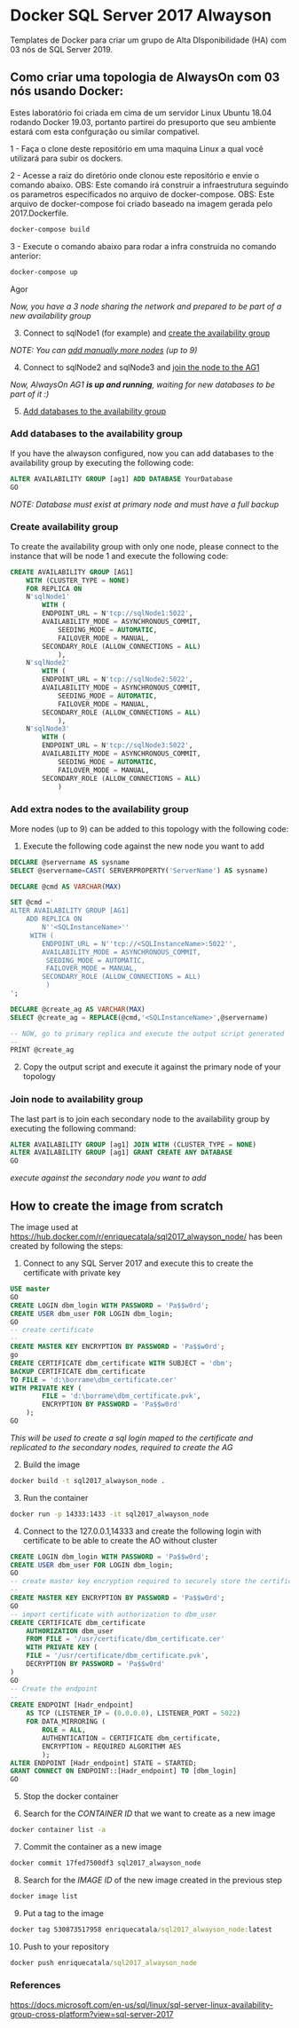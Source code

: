 # Docker SQL Server 2017 Alwayson

Templates de Docker para criar um grupo de Alta DIsponibilidade (HA) com 03 nós de SQL Server 2019.


## Como criar uma topologia de AlwaysOn com 03 nós usando Docker:

Estes laboratório foi criada em cima de um servidor Linux Ubuntu 18.04 rodando Docker 19.03, portanto partirei do presuporto que seu ambiente estará com esta confguração ou similar compativel. 

1 - Faça o clone deste repositório em uma maquina Linux a qual você utilizará para subir os dockers.

2 - Acesse a raiz do diretório onde clonou este repositório e envie o comando abaixo.
OBS: Este comando irá construir a infraestrutura seguindo os parametros especificados no arquivo de docker-compose. 
OBS: Este arquivo de docker-compose foi criado baseado na imagem gerada pelo 2017.Dockerfile. 

```cmd
docker-compose build
```

3 - Execute o comando abaixo para rodar a infra construida no comando anterior:

```cmd
docker-compose up
```
Agor

_Now, you have a 3 node sharing the network and prepared to be part of a new availability group_

3. Connect to sqlNode1 (for example) and [create the availability group](###Create_availability_group)

_NOTE: You can [add manually more nodes](###Add_extra_nodes_to_the_availability_group) (up to 9)_

4. Connect to sqlNode2 and sqlNode3 and [join the node to the AG1](###Join_node_to_availability_group)

_Now, AlwaysOn AG1 **is up and running**, waiting for new databases to be part of it :)_

5. [Add databases to the availability group](###Add_databases_to_the_availability_group)

### Add databases to the availability group

If you have the alwayson configured, now you can add databases to the availability group by executing the following code:

```sql
ALTER AVAILABILITY GROUP [ag1] ADD DATABASE YourDatabase
GO
```

_NOTE: Database must exist at primary node and must have a full backup_

### Create availability group

To create the availability group with only one node, please connect to the instance that will be node 1 and execute the following code:

```sql
CREATE AVAILABILITY GROUP [AG1]
    WITH (CLUSTER_TYPE = NONE)
    FOR REPLICA ON
    N'sqlNode1'
        WITH (
        ENDPOINT_URL = N'tcp://sqlNode1:5022',
        AVAILABILITY_MODE = ASYNCHRONOUS_COMMIT,
            SEEDING_MODE = AUTOMATIC,
            FAILOVER_MODE = MANUAL,
        SECONDARY_ROLE (ALLOW_CONNECTIONS = ALL)
            ),
    N'sqlNode2'
        WITH (
        ENDPOINT_URL = N'tcp://sqlNode2:5022',
        AVAILABILITY_MODE = ASYNCHRONOUS_COMMIT,
            SEEDING_MODE = AUTOMATIC,
            FAILOVER_MODE = MANUAL,
        SECONDARY_ROLE (ALLOW_CONNECTIONS = ALL)
            ),
    N'sqlNode3'
        WITH (
        ENDPOINT_URL = N'tcp://sqlNode3:5022',
        AVAILABILITY_MODE = ASYNCHRONOUS_COMMIT,
            SEEDING_MODE = AUTOMATIC,
            FAILOVER_MODE = MANUAL,
        SECONDARY_ROLE (ALLOW_CONNECTIONS = ALL)
            )
```

### Add extra nodes to the availability group

More nodes (up to 9) can be added to this topology with the following code:

1. Execute the following code against the new node you want to add

```sql
DECLARE @servername AS sysname
SELECT @servername=CAST( SERVERPROPERTY('ServerName') AS sysname)

DECLARE @cmd AS VARCHAR(MAX)

SET @cmd ='
ALTER AVAILABILITY GROUP [AG1]    
    ADD REPLICA ON
        N''<SQLInstanceName>''
     WITH (
        ENDPOINT_URL = N''tcp://<SQLInstanceName>:5022'',
        AVAILABILITY_MODE = ASYNCHRONOUS_COMMIT,
         SEEDING_MODE = AUTOMATIC,
         FAILOVER_MODE = MANUAL,
        SECONDARY_ROLE (ALLOW_CONNECTIONS = ALL)
         )
';

DECLARE @create_ag AS VARCHAR(MAX)
SELECT @create_ag = REPLACE(@cmd,'<SQLInstanceName>',@servername)

-- NOW, go to primary replica and execute the output script generated
--
PRINT @create_ag
```

2. Copy the output script and execute it against the primary node of your topology

### Join node to availability group

The last part is to join each secondary node to the availability group by executing the following command:

```sql
ALTER AVAILABILITY GROUP [ag1] JOIN WITH (CLUSTER_TYPE = NONE)
ALTER AVAILABILITY GROUP [ag1] GRANT CREATE ANY DATABASE
GO
```
_execute against the secondary node you want to add_

## How to create the image from scratch

The image used at https://hub.docker.com/r/enriquecatala/sql2017_alwayson_node/ has been created by following the steps:

1. Connect to any SQL Server 2017 and execute this to create the certificate with private key

```sql
USE master
GO
CREATE LOGIN dbm_login WITH PASSWORD = 'Pa$$w0rd';
CREATE USER dbm_user FOR LOGIN dbm_login;
GO
-- create certificate
--
CREATE MASTER KEY ENCRYPTION BY PASSWORD = 'Pa$$w0rd';
go
CREATE CERTIFICATE dbm_certificate WITH SUBJECT = 'dbm';
BACKUP CERTIFICATE dbm_certificate
TO FILE = 'd:\borrame\dbm_certificate.cer'
WITH PRIVATE KEY (
        FILE = 'd:\borrame\dbm_certificate.pvk',
        ENCRYPTION BY PASSWORD = 'Pa$$w0rd'
    );
GO
```

_This will be used to create a sql login maped to the certificate and replicated to the secondary nodes, required to create the AG_

2. Build the image

```cmd
docker build -t sql2017_alwayson_node .
```

3. Run the container

```cmd
docker run -p 14333:1433 -it sql2017_alwayson_node
```

4. Connect to the 127.0.0.1,14333 and create the following login with certificate to be able to create the AO without cluster

```sql
CREATE LOGIN dbm_login WITH PASSWORD = 'Pa$$w0rd';
CREATE USER dbm_user FOR LOGIN dbm_login;
GO
-- create master key encryption required to securely store the certificate
--
CREATE MASTER KEY ENCRYPTION BY PASSWORD = 'Pa$$w0rd';
GO
-- import certificate with authorization to dbm_user
CREATE CERTIFICATE dbm_certificate   
    AUTHORIZATION dbm_user
    FROM FILE = '/usr/certificate/dbm_certificate.cer'
    WITH PRIVATE KEY (
    FILE = '/usr/certificate/dbm_certificate.pvk',
    DECRYPTION BY PASSWORD = 'Pa$$w0rd'
)
GO
-- Create the endpoint
--
CREATE ENDPOINT [Hadr_endpoint]
    AS TCP (LISTENER_IP = (0.0.0.0), LISTENER_PORT = 5022)
    FOR DATA_MIRRORING (
        ROLE = ALL,
        AUTHENTICATION = CERTIFICATE dbm_certificate,
        ENCRYPTION = REQUIRED ALGORITHM AES
        );
ALTER ENDPOINT [Hadr_endpoint] STATE = STARTED;
GRANT CONNECT ON ENDPOINT::[Hadr_endpoint] TO [dbm_login]
GO
```

5. Stop the docker container

6. Search for the _CONTAINER ID_ that we want to create as a new image

```cmd
docker container list -a
```

7. Commit the container as a new image

```cmd
docker commit 17fed7500df3 sql2017_alwayson_node 
```

8. Search for the _IMAGE ID_ of the new image created in the previous step

```cmd
docker image list
```

9. Put a tag to the image

```cmd
docker tag 530873517958 enriquecatala/sql2017_alwayson_node:latest
```

10. Push to your repository

```cmd
docker push enriquecatala/sql2017_alwayson_node
```


### References

https://docs.microsoft.com/en-us/sql/linux/sql-server-linux-availability-group-cross-platform?view=sql-server-2017
